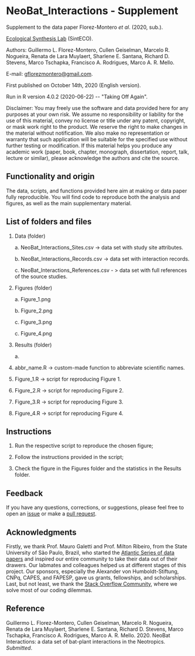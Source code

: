 # NeoBat_Interactions - Supplement

Supplement to the data paper Florez-Montero *et al*. (2020, sub.).

[Ecological Synthesis Lab](https://marcomellolab.wordpress.com) (SintECO).

Authors: Guillermo L. Florez-Montero, Cullen Geiselman, Marcelo R. Nogueira, Renata de Lara Muylaert, Sharlene E. Santana, Richard D. Stevens, Marco Tschapka, Francisco A. Rodrigues, Marco A. R. Mello.

E-mail: gflorezmontero@gmail.com. 

First published on October 14th, 2020 (English version).

Run in R version 4.0.2 (2020-06-22) -- "Taking Off Again".

Disclaimer: You may freely use the software and data provided here for any purposes at your own risk. We assume no responsibility or liability for the use of this material, convey no license or title under any patent, copyright, or mask work right to the product. We reserve the right to make changes in the material without notification. We also make no representation or warranty that such application will be suitable for the specified use without further testing or modification. If this material helps you produce any academic work (paper, book, chapter, monograph, dissertation, report, talk, lecture or similar), please acknowledge the authors and cite the source.


## Functionality and origin

The data, scripts, and functions provided here aim at making or data paper fully reproducible. You will find code to reproduce both the analysis and figures, as well as the main supplementary material.


## List of folders and files

1. Data (folder)

    a. NeoBat_Interactions_Sites.csv -> data set with study site attributes.
    
    b. NeoBat_Interactions_Records.csv -> data set with interaction records.

    c. NeoBat_Interactions_References.csv - > data set with full references of the source studies.
    

2. Figures (folder)

    a. Figure_1.png

    b. Figure_2.png
    
    c. Figure_3.png

    c. Figure_4.png


3. Results (folder)

    a. 


4. abbr_name.R -> custom-made function to abbreviate scientific names.

5. Figure_1.R -> script for reproducing Figure 1.

6. Figure_2.R -> script for reproducing Figure 2.

7. Figure_3.R -> script for reproducing Figure 3.

8. Figure_4.R -> script for reproducing Figure 4.


## Instructions

1. Run the respective script to reproduce the chosen figure;

2. Follow the instructions provided in the script;

3. Check the figure in the Figures folder and the statistics in the Results folder.


## Feedback

If you have any questions, corrections, or suggestions, please feel free to open an [issue](https://github.com/gflorezm/NeoBat_Interactions/issues) or make a [pull request](https://github.com/gflorezm/NeoBat_Interactions/pulls).


## Acknowledgments

Firstly, we thank Prof. Mauro Galetti and Prof. Milton Ribeiro, from the State University of São Paulo, Brazil, who started the [Atlantic Series of data papers](https://esajournals.onlinelibrary.wiley.com/doi/toc/10.1002/(ISSN)1939-9170.AtlanticPapers) and inspired our entire community to take their data out of their drawers. Our labmates and colleagues helped us at different stages of this project. Our sponsors, especially the Alexander von Humboldt-Stiftung, CNPq, CAPES, and FAPESP, gave us grants, fellowships, and scholarships. Last, but not least, we thank the [Stack Overflow Community](https://stackoverflow.com), where we solve most of our coding dilemmas.


## Reference

Guillermo L. Florez-Montero, Cullen Geiselman, Marcelo R. Nogueira, Renata de Lara Muylaert, Sharlene E. Santana, Richard D. Stevens, Marco Tschapka, Francisco A. Rodrigues, Marco A. R. Mello. 2020. NeoBat Interactions: a data set of bat-plant interactions in the Neotropics. *Submitted*.

